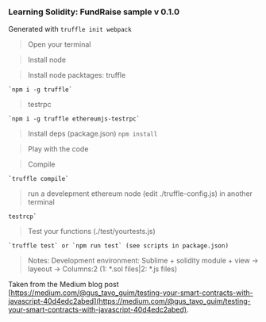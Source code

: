 
### Learning Solidity: FundRaise sample v 0.1.0

Generated with `truffle init webpack`

>Open your terminal

>Install node

>Install node packtages:
>truffle

    `npm i -g truffle`

>testrpc 

    `npm i -g truffle ethereumjs-testrpc`

>Install deps (package.json)
    `npm install`

>Play with the code

>Compile

    `truffle compile`

>run a develepment ethereum node (edit ./truffle-config.js) in another terminal

    testrcp`

>Test your functions (./test/yourtests.js)

    `truffle test` or `npm run test` (see scripts in package.json)

>Notes: Development environment: Sublime + solidity module + view -> layeout -> Columns:2 (1: *.sol files|2: *.js files)

Taken from the Medium blog post [https://medium.com/@gus_tavo_guim/testing-your-smart-contracts-with-javascript-40d4edc2abed](https://medium.com/@gus_tavo_guim/testing-your-smart-contracts-with-javascript-40d4edc2abed).
